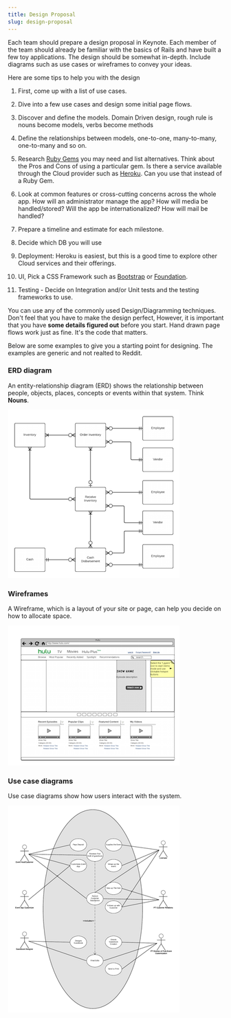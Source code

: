 ```yaml
---
title: Design Proposal
slug: design-proposal
---
```


Each team should prepare a design proposal in Keynote. Each member of the team should already be familiar with the basics of Rails and have built a few toy applications. The design should be somewhat in-depth. Include diagrams such as use cases or wireframes to convey your ideas. 

Here are some tips to help you with the design

1. First, come up with a list of use cases.
2. Dive into a few use cases and design some initial page flows. 
3. Discover and define the models. Domain Driven design, rough rule is nouns become models, verbs become methods

4. Define the relationships between models, one-to-one, many-to-many, one-to-many and so on.
5. Research [Ruby Gems](https://rubygems.org/) you may need and list alternatives. Think about the Pros and Cons of using a particular gem. Is there a service available through the Cloud provider such as [Heroku](https://www.heroku.com/). Can you use that instead of a Ruby Gem.    
6. Look at common features or cross-cutting concerns across the whole app.
    How will an administrator manage the app?
    How will media be handled/stored?
    Will the app be internationalized?
    How will mail be handled?
7. Prepare a timeline and estimate for each milestone. 
8. Decide which DB you will use
9. Deployment: Heroku is easiest, but this is a good time to explore other Cloud services and their offerings.
10. UI, Pick a CSS Framework such as [Bootstrap](http://getbootstrap.com/) or [Foundation](http://foundation.zurb.com/).
11. Testing - Decide on Integration and/or Unit tests and the testing frameworks to use.

You can use any of the commonly used Design/Diagramming techniques. Don't feel that you have to make the design perfect, However, it is important that you have **some details figured out** before you start. Hand drawn page flows work just as fine. It's the code that matters.

Below are some examples to give you a starting point for designing. The examples are generic and not realted to Reddit.

### ERD diagram

An entity-relationship diagram (ERD) shows the relationship between people, objects, places, concepts or events within that system. Think **Nouns**. 

![](ERD.png?raw=true)

### Wireframes

A Wireframe, which is a layout of your site or page, can help you decide on how to allocate space.

![](Hulu_Wireframe_Sample.png?raw=true)

### Use case diagrams

Use case diagrams show how users interact with the system. 

![](UseCase.png?raw=true)




 


